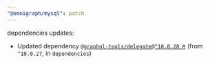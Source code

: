 ```yaml
---
"@omnigraph/mysql": patch
---
```

dependencies updates:
  - Updated dependency [`@graphql-tools/delegate@^10.0.28` ↗︎](https://www.npmjs.com/package/@graphql-tools/delegate/v/10.0.28) (from `^10.0.27`, in `dependencies`)
